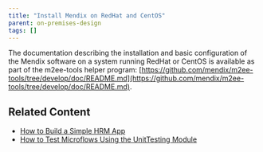 ```yaml
---
title: "Install Mendix on RedHat and CentOS"
parent: on-premises-design
tags: []
---
```


The documentation describing the installation and basic configuration of the Mendix software on a system running RedHat or CentOS is available as part of the m2ee-tools helper program: [https://github.com/mendix/m2ee-tools/tree/develop/doc/README.md](https://github.com/mendix/m2ee-tools/tree/develop/doc/README.md).

## Related Content

* [How to Build a Simple HRM App](/howto/tutorials/build-a-simple-hrm-app)
* [How to Test Microflows Using the UnitTesting Module](/howto/testing/testing-microflows-using-the-unittesting-module)

